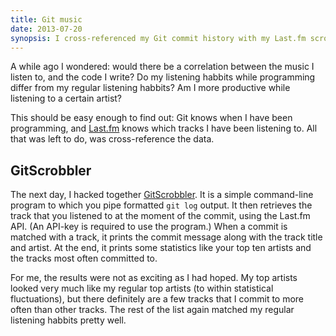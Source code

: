 ```yaml
---
title: Git music
date: 2013-07-20
synopsis: I cross-referenced my Git commit history with my Last.fm scrobbles.
---
```


A while ago I wondered: would there be a correlation between the music I
listen to, and the code I write? Do my listening habbits while
programming differ from my regular listening habbits? Am I more
productive while listening to a certain artist?

This should be easy enough to find out: Git knows when I have been
programming, and [Last.fm](http://last.fm) knows which tracks I have
been listening to. All that was left to do, was cross-reference the
data.

GitScrobbler
------------

The next day, I hacked together
[GitScrobbler](https://github.com/ruud-v-a/gitscrobbler). It is a
simple command-line program to which you pipe formatted `git log`
output. It then retrieves the track that you listened to at the moment
of the commit, using the Last.fm API. (An API-key is required to use the
program.) When a commit is matched with a track, it prints the commit
message along with the track title and artist. At the end, it prints
some statistics like your top ten artists and the tracks most often
committed to.

For me, the results were not as exciting as I had hoped. My top artists
looked very much like my regular top artists (to within statistical
fluctuations), but there definitely are a few tracks that I commit to
more often than other tracks. The rest of the list again matched my
regular listening habbits pretty well.

